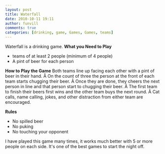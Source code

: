 ```yaml
---
layout: post
title: Waterfall
date: 2010-10-11 19:11
author: funvill
comments: true
categories: [drinking, game, Games, Games, teams]
---
```

Waterfall is a drinking game.
<strong>
What you Need to Play</strong>
<ul>
	<li>teams of at least 2 people (minimum of 4 people)</li>
	<li>A pint of beer for each person</li>
</ul>
<strong>How to Play the Game</strong>
Both teams line up facing each other with a pint of beer in their hand. Â On the count of three the person at the front of each team starts chugging their beer. Â Once they are done, they cheers the next person in line and that person start to chugging their beer. Â The first team to finish their beers first wins and the other team buys the next round. Â Cat calls, name calling, jokes, and other distraction from either team are encouraged.

<strong>Rules</strong>
<ul>
	<li>No spilled beer</li>
	<li>No puking</li>
	<li>No touching your opponent</li>
</ul>
I have played this game many times, it works much better with 5 or more people on each side.
It's one of the best games to start the night off.
